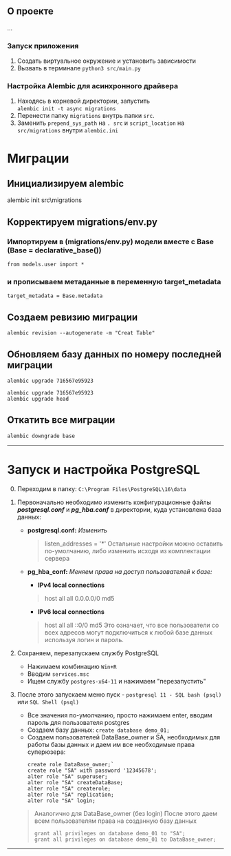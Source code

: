 ## О проекте
...

### Запуск приложения
1. Создать виртуальное окружение и установить зависимости
2. Вызвать в терминале `python3 src/main.py`

### Настройка Alembic для асинхронного драйвера
1. Находясь в корневой директории, запустить  
`alembic init -t async migrations`
2. Перенести папку `migrations` внутрь папки `src`.
3. Заменить `prepend_sys_path` на `. src` и `script_location` на `src/migrations` внутри `alembic.ini`


# Миграции
## Инициализируем alembic
<!-- alembic init migrations -->
alembic init src\migrations
## Корректируем migrations/env.py
### Импортируем в (migrations/env.py) модели вместе с Base (Base = declarative_base())
`from models.user import *`
### и прописываем метаданные в переменную target_metadata
`target_metadata = Base.metadata`
## Создаем ревизию миграции 
```
alembic revision --autogenerate -m "Creat Table"
```
## Обновляем базу данных по номеру последней миграции
```
alembic upgrade 716567e95923
```
```
alembic upgrade 716567e95923
alembic upgrade head
```
## Откатить все миграции
```
alembic downgrade base
```

---
# Запуск и настройка PostgreSQL
0. Переходим в папку: `C:\Program Files\PostgreSQL\16\data`
1.  Первоначально необходимо изменить конфигурационные файлы ***postgresql.conf*** и ***pg_hba.conf*** в директории, куда установлена база данных:
    - **postgresql.conf:**
        *Изменить*
        > listen_addresses = '*'
        Остальные настройки можно оставить по-умолчанию, либо изменить исходя из комплектации сервера
    
    - **pg_hba_conf:**
        *Меняем права на доступ пользователей к базе:*
        - **IPv4 local connections**
        > host all all 0.0.0.0/0 md5

        - **IPv6 local connections**
        > host all all ::0/0 md5
        Это означает, что все пользователи со всех адресов могут подключиться к любой базе данных используя логин и пароль.

2. Сохраняем, перезапускаем службу PostgreSQL
    - Нажимаем комбинацию `Win+R`
    - Вводим `services.msc`
    - Ищем службу `postgres-x64-11` и нажимаем "перезапустить"

3. После этого запускаем меню пуск - `postgresql 11 - SQL bash (psql)` или `SQL Shell (psql)`
    - Все значения по-умолчанию, просто нажимаем enter, вводим пароль для пользователя postgres
    - Создаем базу данных: `create database demo_01;`
    <!-- - Сразу создаем в базе схему **stack**: `create schema stack;` -->
    - Создаем пользователей DataBase_owner и SA, необходимых для работы базы данных и даем им все необходимые права суперюзера:
        ```
        create role DataBase_owner;`
        create role "SA" with password '12345678';
        alter role "SA" superuser;
        alter role "SA" createDataBase;
        alter role "SA" createrole;
        alter role "SA" replication;
        alter role "SA" login;
        ```
    > Аналогично для DataBase_owner (без login)
    > После этого даем всем пользователям права на созданную базу данных
    > ```
    > grant all privileges on database demo_01 to "SA";
    > grant all privileges on database demo_01 to DataBase_owner;
    > ```
---









